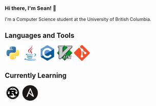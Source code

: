 
### Hi there, I'm Sean! 👋
I'm a Computer Science student at the University of British Columbia.

  
<h2>Languages and Tools</h2>
<p>
<img src="https://raw.githubusercontent.com/devicons/devicon/master/icons/python/python-original.svg" alt="python" width="50" height="50"/> <img src="https://raw.githubusercontent.com/devicons/devicon/master/icons/java/java-original.svg" alt="java" width="50" height="50"/> <img src="https://raw.githubusercontent.com/devicons/devicon/master/icons/c/c-original.svg" alt="c" width="50" height="50"/> <img src="https://raw.githubusercontent.com/devicons/devicon/master/icons/vim/vim-original.svg" alt="vim" width="50" height="50"/> <img src="https://raw.githubusercontent.com/devicons/devicon/master/icons/git/git-original.svg" alt="git" width="50" height="50"/>
</p>

<h2>Currently Learning</h2>
<p>
<img src="https://raw.githubusercontent.com/devicons/devicon/master/icons/rust/rust-plain.svg" alt="rust" width="50" height="50"/> <img src="https://raw.githubusercontent.com/devicons/devicon/master/icons/ansible/ansible-original.svg" alt="rust" width="50" height="50"/>
</p>
